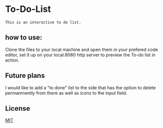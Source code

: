# To-Do-List

	This is an interactive to do list.  
  
## how to use:

Clone the files to your local machine and open them in your prefered code editor, set it up on your local:8080 http server to preview the To-do list in action. 

## Future plans

I would like to add a "to done" list to the side that has the option to delete permamnently from there as well as icons to the input field. 

## License

[MIT](https://choosealicense.com/licenses/mit/)
